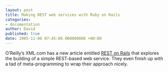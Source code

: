 ```yaml
---
layout: post
title: Making REST web services with Ruby on Rails
categories:
- documentation
author: David
published: true
date: 2005-11-06 07:45:00.000000000 +00:00
---
```

<p>O&#8217;Reilly&#8217;s <span class="caps">XML</span>.com has a new article entitled <a href="http://www.xml.com/pub/a/2005/11/02/rest-on-rails.html"><span class="caps">REST</span> on Rails</a> that explores the building of a simple <span class="caps">REST</span>-based web service. They even finish up with a tad of meta-programming to wrap their approach nicely.</p>